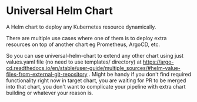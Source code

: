 # Universal Helm Chart

A Helm chart to deploy any Kubernetes resource dynamically.

There are multiple use cases where one of them is to deploy extra resources on top of another chart eg Prometheus, ArgoCD, etc.

So you can use universal-helm-chart to extend any other chart using just values.yaml file (no need to use templates/ directory) at https://argo-cd.readthedocs.io/en/stable/user-guide/multiple_sources/#helm-value-files-from-external-git-repository . Might be handy if you don't find required functionality right now in target chart, you are waiting for PR to be merged into that chart, you don't want to complicate your pipeline with extra chart building or whatever your reason is.
